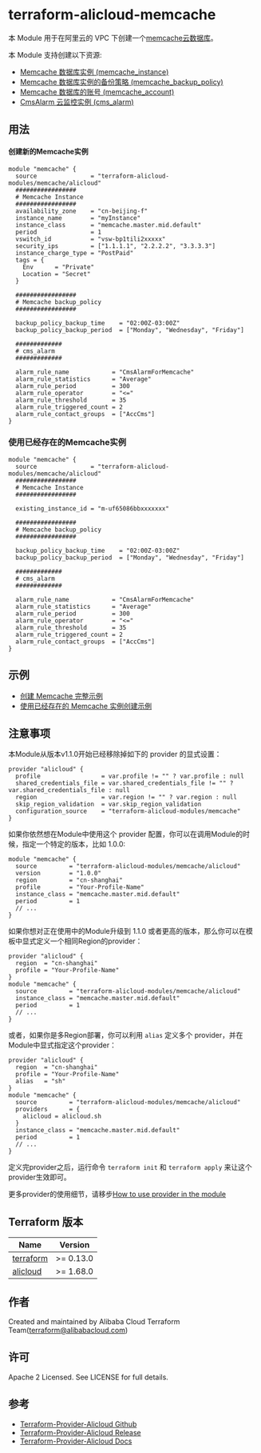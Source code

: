  terraform-alicloud-memcache
=====================================================================

本 Module 用于在阿里云的 VPC 下创建一个[memcache云数据库](https://help.aliyun.com/product/26528.html)。

本 Module 支持创建以下资源:

* [Memcache 数据库实例 (memcache_instance)](https://www.terraform.io/docs/providers/alicloud/r/kvstore_instances.html)
* [Memcache 数据库实例的备份策略 (memcache_backup_policy)](https://www.terraform.io/docs/providers/alicloud/r/kvstore_backup_policy.html)
* [Memcache 数据库的账号 (memcache_account)](https://www.terraform.io/docs/providers/alicloud/r/kvstore_account.html)
* [CmsAlarm 云监控实例 (cms_alarm)](https://www.terraform.io/docs/providers/alicloud/r/cms_alarm.html)

## 用法

#### 创建新的Memcache实例

```hcl
module "memcache" {
  source               = "terraform-alicloud-modules/memcache/alicloud"
  #################
  # Memcache Instance
  #################
  availability_zone    = "cn-beijing-f"
  instance_name        = "myInstance"
  instance_class       = "memcache.master.mid.default"
  period               = 1
  vswitch_id           = "vsw-bp1tili2xxxxx"
  security_ips         = ["1.1.1.1", "2.2.2.2", "3.3.3.3"]
  instance_charge_type = "PostPaid"
  tags = {
    Env      = "Private"
    Location = "Secret"
  }

  #################
  # Memcache backup_policy
  #################

  backup_policy_backup_time    = "02:00Z-03:00Z"
  backup_policy_backup_period  = ["Monday", "Wednesday", "Friday"]

  #############
  # cms_alarm
  #############

  alarm_rule_name            = "CmsAlarmForMemcache"
  alarm_rule_statistics      = "Average"
  alarm_rule_period          = 300
  alarm_rule_operator        = "<="
  alarm_rule_threshold       = 35
  alarm_rule_triggered_count = 2
  alarm_rule_contact_groups  = ["AccCms"]
}
```

### 使用已经存在的Memcache实例

```hcl
module "memcache" {
  source               = "terraform-alicloud-modules/memcache/alicloud"
  #################
  # Memcache Instance
  #################

  existing_instance_id = "m-uf65086bbxxxxxxx"

  #################
  # Memcache backup_policy
  #################

  backup_policy_backup_time    = "02:00Z-03:00Z"
  backup_policy_backup_period  = ["Monday", "Wednesday", "Friday"]

  #############
  # cms_alarm
  #############

  alarm_rule_name            = "CmsAlarmForMemcache"
  alarm_rule_statistics      = "Average"
  alarm_rule_period          = 300
  alarm_rule_operator        = "<="
  alarm_rule_threshold       = 35
  alarm_rule_triggered_count = 2
  alarm_rule_contact_groups  = ["AccCms"]
}
```

## 示例

* [创建 Memcache 完整示例](https://github.com/terraform-alicloud-modules/terraform-alicloud-memcache/tree/master/examples/complete)
* [使用已经存在的 Memcache 实例创建示例](https://github.com/terraform-alicloud-modules/terraform-alicloud-memcache/tree/master/examples/using-existing-memcache-instance)

## 注意事项
本Module从版本v1.1.0开始已经移除掉如下的 provider 的显式设置：

```hcl
provider "alicloud" {
  profile                 = var.profile != "" ? var.profile : null
  shared_credentials_file = var.shared_credentials_file != "" ? var.shared_credentials_file : null
  region                  = var.region != "" ? var.region : null
  skip_region_validation  = var.skip_region_validation
  configuration_source    = "terraform-alicloud-modules/memcache"
}
```

如果你依然想在Module中使用这个 provider 配置，你可以在调用Module的时候，指定一个特定的版本，比如 1.0.0:

```hcl
module "memcache" {
  source         = "terraform-alicloud-modules/memcache/alicloud"
  version        = "1.0.0"
  region         = "cn-shanghai"
  profile        = "Your-Profile-Name"
  instance_class = "memcache.master.mid.default"
  period         = 1
  // ...
}
```

如果你想对正在使用中的Module升级到 1.1.0 或者更高的版本，那么你可以在模板中显式定义一个相同Region的provider：
```hcl
provider "alicloud" {
  region  = "cn-shanghai"
  profile = "Your-Profile-Name"
}
module "memcache" {
  source         = "terraform-alicloud-modules/memcache/alicloud"
  instance_class = "memcache.master.mid.default"
  period         = 1
  // ...
}
```
或者，如果你是多Region部署，你可以利用 `alias` 定义多个 provider，并在Module中显式指定这个provider：

```hcl
provider "alicloud" {
  region  = "cn-shanghai"
  profile = "Your-Profile-Name"
  alias   = "sh"
}
module "memcache" {
  source         = "terraform-alicloud-modules/memcache/alicloud"
  providers      = {
    alicloud = alicloud.sh
  }
  instance_class = "memcache.master.mid.default"
  period         = 1
  // ...
}
```

定义完provider之后，运行命令 `terraform init` 和 `terraform apply` 来让这个provider生效即可。

更多provider的使用细节，请移步[How to use provider in the module](https://www.terraform.io/docs/language/modules/develop/providers.html#passing-providers-explicitly)

## Terraform 版本

| Name | Version |
|------|---------|
| <a name="requirement_terraform"></a> [terraform](#requirement\_terraform) | >= 0.13.0 |
| <a name="requirement_alicloud"></a> [alicloud](#requirement\_alicloud) | >= 1.68.0 |

作者
-------
Created and maintained by Alibaba Cloud Terraform Team(terraform@alibabacloud.com)

许可
----
Apache 2 Licensed. See LICENSE for full details.

参考
---------
* [Terraform-Provider-Alicloud Github](https://github.com/terraform-providers/terraform-provider-alicloud)
* [Terraform-Provider-Alicloud Release](https://releases.hashicorp.com/terraform-provider-alicloud/)
* [Terraform-Provider-Alicloud Docs](https://www.terraform.io/docs/providers/alicloud/index.html)